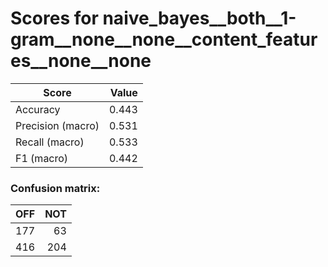 # Scores for naive_bayes__both__1-gram__none__none__content_features__none__none
|      Score      |Value|
|-----------------|----:|
|Accuracy         |0.443|
|Precision (macro)|0.531|
|Recall (macro)   |0.533|
|F1 (macro)       |0.442|

### Confusion matrix:
|OFF|NOT|
|--:|--:|
|177| 63|
|416|204|
